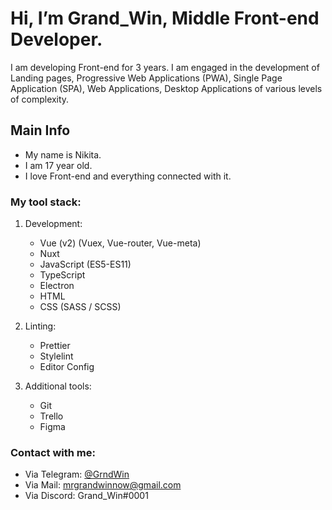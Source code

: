# Hi, I’m Grand_Win, Middle Front-end Developer. #

I am developing Front-end for 3 years. I am engaged in the development of Landing pages, Progressive Web Applications (PWA), Single Page Application (SPA), Web Applications, Desktop Applications of various levels of complexity.

## Main Info ##
- My name is Nikita.
- I am 17 year old.
- I love Front-end and everything connected with it.

### My tool stack: ###

1. Development:
    - Vue (v2) (Vuex, Vue-router, Vue-meta)
    - Nuxt
    - JavaScript (ES5-ES11)
    - TypeScript
    - Electron
    - HTML
    - CSS (SASS / SCSS)

2. Linting:
    - Prettier
    - Stylelint
    - Editor Config

3. Additional tools:
    - Git
    - Trello
    - Figma

### Contact with me: ###
  + Via Telegram: [@GrndWin](https://t.me/GrndWin "Open in Telegram")
  + Via Mail: mrgrandwinnow@gmail.com
  + Via Discord: Grand_Win#0001
